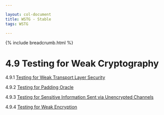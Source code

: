 ```yaml
---

layout: col-document
title: WSTG - Stable
tags: WSTG

---
```


{% include breadcrumb.html %}
# 4.9 Testing for Weak Cryptography

4.9.1 [Testing for Weak Transport Layer Security](01-Testing_for_Weak_Transport_Layer_Security.md)

4.9.2 [Testing for Padding Oracle](02-Testing_for_Padding_Oracle.md)

4.9.3 [Testing for Sensitive Information Sent via Unencrypted Channels](03-Testing_for_Sensitive_Information_Sent_via_Unencrypted_Channels.md)

4.9.4 [Testing for Weak Encryption](04-Testing_for_Weak_Encryption.md)
